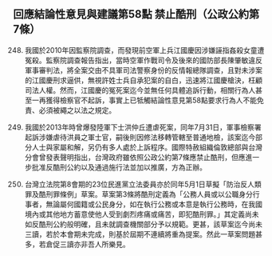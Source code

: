 ## 回應結論性意見與建議第58點 禁止酷刑（公政公約第7條）

<ol start="248">
  <li><p>我國於2010年因監察院調查，而發現前空軍上兵江國慶因涉嫌誣指姦殺女童遭冤殺。監察院調查報告指出，當時空軍作戰司令及後來的國防部長陳肇敏違反軍事審判法，將全案交由不具軍司法警察身份的反情報總隊調查，且對未涉案的江國慶刑求逼供，無視許姓士兵自承犯案的自白，迅速將江國慶槍決，枉顧司法人權。然而，江國慶的冤死案迄今並無任何具體追訴行動，相關行為人甚至一再獲得檢察官不起訴，事實上已牴觸結論性意見第58點要求行為人不能免責、必須被繩之以法之規定。</p></li>

  <li><p>我國於2013年時曾爆發陸軍下士洪仲丘遭虐死案，同年7月31日，軍事檢察署起訴涉嫌虐待洪員之軍士官，嗣後則因修法移轉管轄至普通地檢，該案迄今部分人士與家屬和解，另仍有多人處於上訴程序。國際特赦組織倫敦總部與台灣分會曾發表聲明指出，台灣政府雖依照公政公約第7條應禁止酷刑，但應進一步批准反酷刑公約以及通過施行法並加以推廣，方為正辦。</p></li>

  <li><p>台灣立法院第8會期的23位民進黨立法委員亦於同年5月1日草擬「防治反人類罪及酷刑罪條例」草案。草案第3條將酷刑定義為「公務人員或以公職身分行事者，無論屬何國籍或公民身分，如在執行公務或本意是執行公務時，在我國境內或其他地方蓄意使他人受到劇烈疼痛或痛苦，即犯酷刑罪。」其定義尚未如反酷刑公約般明確，且未就調查機關部分予以規範。更甚，該草案迄今尚未三讀，若於本會期未完成，則基於屆期不連續將重為提案。然此一草案問題甚多，若倉促三讀亦非吾人所樂見。</p></li>
</ol>
